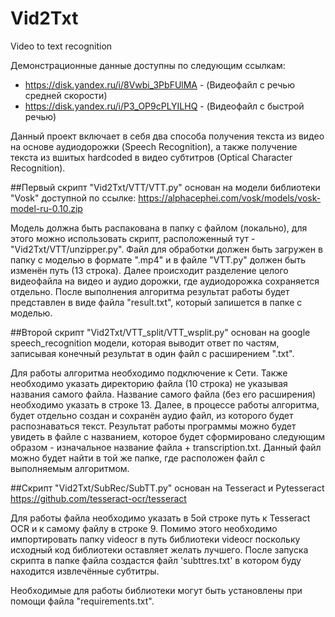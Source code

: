 # Vid2Txt
Video to text recognition

Демонстрационные данные доступны по следующим ссылкам:
- https://disk.yandex.ru/i/8Vwbi_3PbFUlMA - (Видеофайл с речью средней скорости)
- https://disk.yandex.ru/i/P3_OP9cPLYILHQ - (Видеофайл с быстрой речью)

Данный проект включает в себя два способа получения текста из видео на основе аудиодорожки (Speech Recognition), а также получение текста из вшитых hardcoded в видео субтитров (Optical Character Recognition).

##Первый скрипт "Vid2Txt/VTT/VTT.py" основан на модели библиотеки "Vosk" доступной по ссылке: https://alphacephei.com/vosk/models/vosk-model-ru-0.10.zip

Модель должна быть распакована в папку с файлом (локально), для этого можно использовать скрипт, расположенный тут - "Vid2Txt/VTT/unzipper.py".
Файл для обработки должен быть загружен в папку с моделью в формате ".mp4" и в файле "VTT.py" должен быть изменён путь (13 строка).
Далее происходит разделение целого видеофайла на видео и аудио дорожки, где аудиодорожка сохраняется отдельно.
После выполнения алгоритма результат работы будет представлен в виде файла "result.txt", который запишется в папке с моделью.

##Второй скрипт "Vid2Txt/VTT_split/VTT_wsplit.py" основан на google speech_recognition модели, которая выводит ответ по частям, записывая конечный результат в один файл с расширением ".txt".

Для работы алгоритма необходимо подключение к Сети.
Также необходимо указать директорию файла (10 строка) не указывая названия самого файла.
Название самого файла (без его расширения) необходимо указать в строке 13.
Далее, в процессе работы алгоритма, будет отдельно создан и сохранён аудио файл, из которого будет распознаваться текст.
Результат работы программы можно будет увидеть в файле с названием, которое будет сформировано следующим образом - изначальное название файла + transcription.txt.
Данный файл можно будет найти в той же папке, где расположен файл с выполняемым алгоритмом.

##Скрипт "Vid2Txt/SubRec/SubTT.py" основан на Tesseract и Pytesseract https://github.com/tesseract-ocr/tesseract

Для работы файла необходимо указать в 5ой строке путь к Tesseract OCR и к самому файлу в строке 9.
Помимо этого необходимо импортировать папку videocr в путь библиотеки videocr поскольку исходный код библиотеки оставляет желать лучшего.
После запуска скрипта в папке файла создастся файл 'subttres.txt' в котором буду находится извлечённые субтитры.

Необходимые для работы библиотеки могут быть установлены при помощи файла "requirements.txt".
